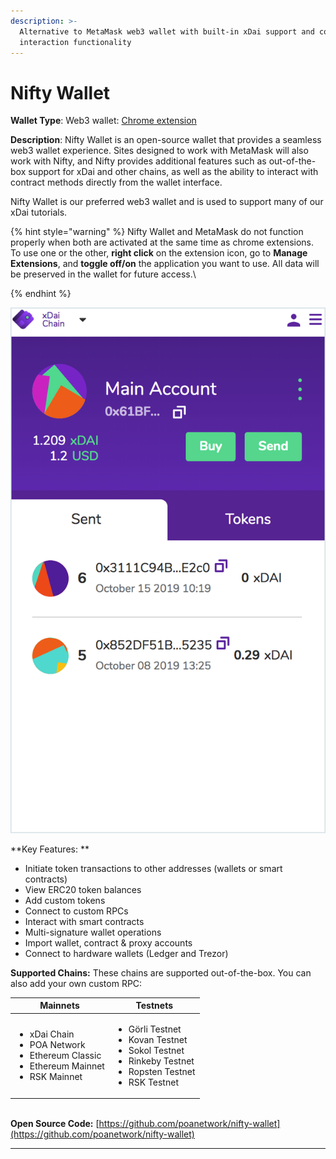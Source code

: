 ```yaml
---
description: >-
  Alternative to MetaMask web3 wallet with built-in xDai support and contract
  interaction functionality
---
```


# Nifty Wallet

**Wallet Type**: Web3 wallet: [Chrome extension](https://chrome.google.com/webstore/detail/nifty-wallet/jbdaocneiiinmjbjlgalhcelgbejmnid?hl=en)

**Description**:  Nifty Wallet is an open-source wallet that provides a seamless web3 wallet experience. Sites designed to work with MetaMask will also work with Nifty, and Nifty provides additional features such as out-of-the-box support for xDai and other chains, as well as the ability to interact with contract methods directly from the wallet interface.

Nifty Wallet is our preferred web3 wallet and is used to support many of our xDai tutorials.&#x20;

{% hint style="warning" %}
Nifty Wallet and MetaMask do not function properly when both are activated at the same time as chrome extensions. To use one or the other, **right click** on the extension icon, go to **Manage Extensions**, and **toggle off/on** the application you want to use. All data will be preserved in the wallet for future access.\

{% endhint %}

![Nifty Wallet connected to the xDai Chain](../../.gitbook/assets/Nifty-1.png)

**Key Features: **

* Initiate token transactions to other addresses (wallets or smart contracts)
* View ERC20 token balances
* Add custom tokens
* Connect to custom RPCs
* Interact with smart contracts
* Multi-signature wallet operations
* Import wallet, contract & proxy accounts
* Connect to hardware wallets (Ledger and Trezor)

**Supported Chains:** These chains are supported out-of-the-box. You can also add your own custom RPC:

| **Mainnets**                                                                                                                  | **Testnets**                                                                                                                                               |
| ----------------------------------------------------------------------------------------------------------------------------- | ---------------------------------------------------------------------------------------------------------------------------------------------------------- |
| <p></p><ul><li>xDai Chain</li><li>POA Network</li><li>Ethereum Classic</li><li>Ethereum Mainnet</li><li>RSK Mainnet</li></ul> | <p></p><ul><li>Görli Testnet </li><li>Kovan Testnet</li><li>Sokol Testnet </li><li>Rinkeby Testnet </li><li>Ropsten Testnet </li><li>RSK Testnet</li></ul> |

\
**Open Source Code:** [https://github.com/poanetwork/nifty-wallet](https://github.com/poanetwork/nifty-wallet)



****
